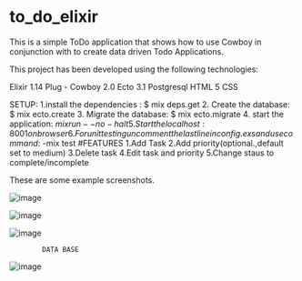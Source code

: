 # to_do_elixir
This is a simple ToDo application that shows how to use Cowboy in conjunction with to create data driven Todo Applications.

This project has been developed using the following technologies:

Elixir 1.14
Plug - Cowboy 2.0
Ecto 3.1
Postgresql
HTML 5
CSS

SETUP:
1.install the dependencies : $ mix deps.get
2. Create the database: $ mix ecto.create
3. Migrate the database: $ mix ecto.migrate
4. start the application: $mix run--no-halt
5. Start the localhost:8001 on browser
6. For unit testing uncomment the last line in config.exs and use command :$ -mix test
#FEATURES
1.Add Task
2.Add priority(optional.,default set to medium)
3.Delete task
4.Edit task and priority
5.Change staus to complete/incomplete



These are some example screenshots.

![image](https://user-images.githubusercontent.com/111751471/210235880-e0ab71bf-4116-41c8-8e95-25dc12dfe63c.png)

![image](https://user-images.githubusercontent.com/111751471/210236392-59d86cd6-160a-464e-bf71-0b789194c9fb.png)

![image](https://user-images.githubusercontent.com/111751471/210236522-0462bf91-4d79-42a9-aad2-8b9993e8b8e0.png)


                                             
            DATA BASE
![image](https://user-images.githubusercontent.com/111751471/210238429-21be86fc-2b15-4150-adf8-990d49312995.png)


